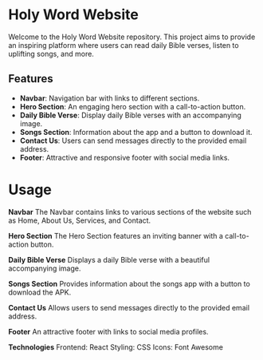 # Holy Word Website

Welcome to the Holy Word Website repository. This project aims to provide an inspiring platform where users can read daily Bible verses, listen to uplifting songs, and more.

## Features

- **Navbar**: Navigation bar with links to different sections.
- **Hero Section**: An engaging hero section with a call-to-action button.
- **Daily Bible Verse**: Display daily Bible verses with an accompanying image.
- **Songs Section**: Information about the app and a button to download it.
- **Contact Us**: Users can send messages directly to the provided email address.
- **Footer**: Attractive and responsive footer with social media links.
# Usage
**Navbar**
The Navbar contains links to various sections of the website such as Home, About Us, Services, and Contact.

**Hero Section**
The Hero Section features an inviting banner with a call-to-action button.

**Daily Bible Verse**
Displays a daily Bible verse with a beautiful accompanying image.

**Songs Section**
Provides information about the songs app with a button to download the APK.

**Contact Us**
Allows users to send messages directly to the provided email address.

**Footer**
An attractive footer with links to social media profiles.

**Technologies**
Frontend: React
Styling: CSS
Icons: Font Awesome
